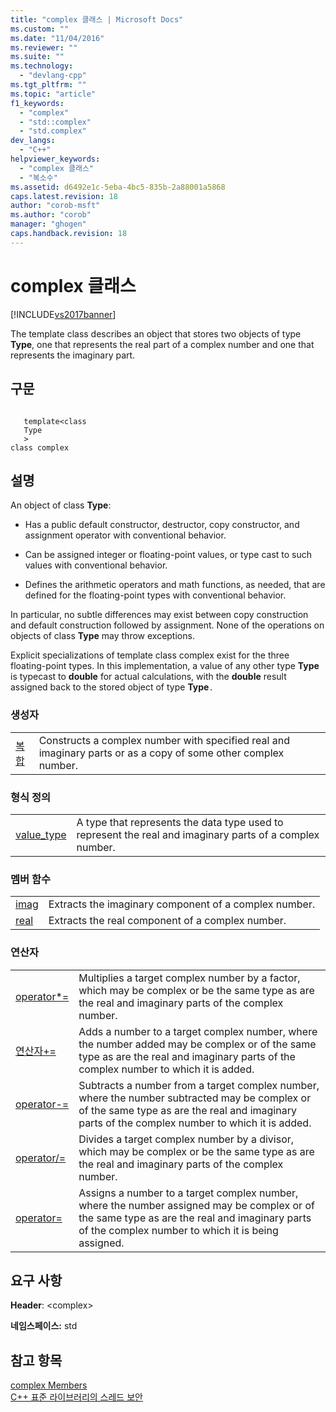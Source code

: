 ```yaml
---
title: "complex 클래스 | Microsoft Docs"
ms.custom: ""
ms.date: "11/04/2016"
ms.reviewer: ""
ms.suite: ""
ms.technology: 
  - "devlang-cpp"
ms.tgt_pltfrm: ""
ms.topic: "article"
f1_keywords: 
  - "complex"
  - "std::complex"
  - "std.complex"
dev_langs: 
  - "C++"
helpviewer_keywords: 
  - "complex 클래스"
  - "복소수"
ms.assetid: d6492e1c-5eba-4bc5-835b-2a88001a5868
caps.latest.revision: 18
author: "corob-msft"
ms.author: "corob"
manager: "ghogen"
caps.handback.revision: 18
---
```

# complex 클래스
[!INCLUDE[vs2017banner](../assembler/inline/includes/vs2017banner.md)]

The template class describes an object that stores two objects of type **Type**, one that represents the real part of a complex number and one that represents the imaginary part.  
  
## 구문  
  
```  
  
   template<class   
   Type  
   >  
class complex  
```  
  
## 설명  
 An object of class **Type**:  
  
-   Has a public default constructor, destructor, copy constructor, and assignment operator with conventional behavior.  
  
-   Can be assigned integer or floating\-point values, or type cast to such values with conventional behavior.  
  
-   Defines the arithmetic operators and math functions, as needed, that are defined for the floating\-point types with conventional behavior.  
  
 In particular, no subtle differences may exist between copy construction and default construction followed by assignment.  None of the operations on objects of class **Type** may throw exceptions.  
  
 Explicit specializations of template class complex exist for the three floating\-point types.  In this implementation, a value of any other type **Type** is typecast to **double** for actual calculations, with the **double** result assigned back to the stored object of type **Type**`.`  
  
### 생성자  
  
|||  
|-|-|  
|[복합](../Topic/complex::complex.md)|Constructs a complex number with specified real and imaginary parts or as a copy of some other complex number.|  
  
### 형식 정의  
  
|||  
|-|-|  
|[value\_type](../Topic/complex::value_type.md)|A type that represents the data type used to represent the real and imaginary parts of a complex number.|  
  
### 멤버 함수  
  
|||  
|-|-|  
|[imag](../Topic/complex::imag.md)|Extracts the imaginary component of a complex number.|  
|[real](../Topic/complex::real.md)|Extracts the real component of a complex number.|  
  
### 연산자  
  
|||  
|-|-|  
|[operator\*\=](../Topic/complex::operator*=.md)|Multiplies a target complex number by a factor, which may be complex or be the same type as are the real and imaginary parts of the complex number.|  
|[연산자\+\=](../Topic/complex::operator+=.md)|Adds a number to a target complex number, where the number added may be complex or of the same type as are the real and imaginary parts of the complex number to which it is added.|  
|[operator\-\=](../Topic/complex::operator-=1.md)|Subtracts a number from a target complex number, where the number subtracted may be complex or of the same type as are the real and imaginary parts of the complex number to which it is added.|  
|[operator\/\=](../Topic/complex::operator-=2.md)|Divides a target complex number by a divisor, which may be complex or be the same type as are the real and imaginary parts of the complex number.|  
|[operator\=](../Topic/complex::operator=.md)|Assigns a number to a target complex number, where the number assigned may be complex or of the same type as are the real and imaginary parts of the complex number to which it is being assigned.|  
  
## 요구 사항  
 **Header**: \<complex\>  
  
 **네임스페이스:** std  
  
## 참고 항목  
 [complex Members](http://msdn.microsoft.com/ko-kr/d5c4466c-43a0-4817-aca1-9a5d492dae28)   
 [C\+\+ 표준 라이브러리의 스레드 보안](../standard-library/thread-safety-in-the-cpp-standard-library.md)